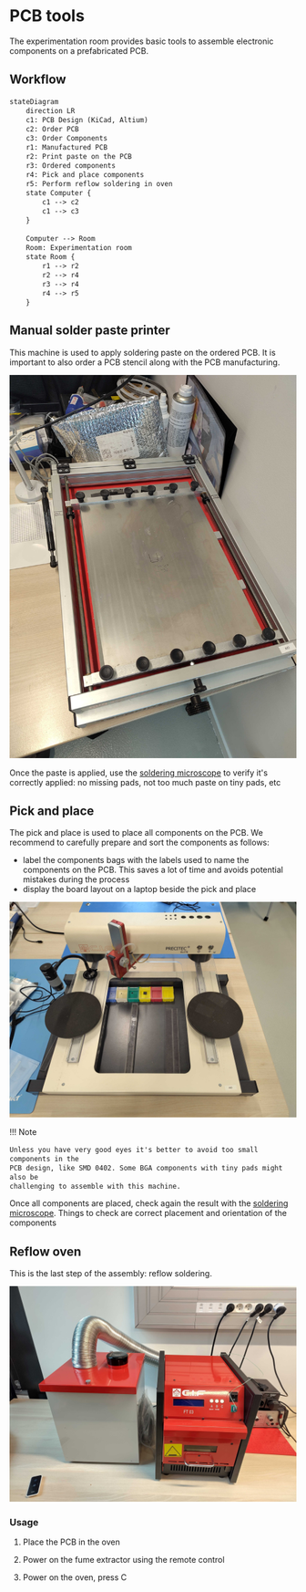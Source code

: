# PCB tools

The experimentation room provides basic tools to assemble electronic components
on a prefabricated PCB.

## Workflow

```mermaid
stateDiagram
    direction LR
    c1: PCB Design (KiCad, Altium)
    c2: Order PCB
    c3: Order Components
    r1: Manufactured PCB
    r2: Print paste on the PCB
    r3: Ordered components
    r4: Pick and place components
    r5: Perform reflow soldering in oven
    state Computer {
        c1 --> c2
        c1 --> c3
    }

    Computer --> Room
    Room: Experimentation room
    state Room {
        r1 --> r2
        r2 --> r4
        r3 --> r4
        r4 --> r5
    }
```

## Manual solder paste printer

This machine is used to apply soldering paste on the ordered PCB. It is important
to also order a PCB stencil along with the PCB manufacturing.

![](./images/paste-printer.jpg)

Once the paste is applied, use the [soldering microscope](soldering.md#soldering-microscope)
to verify it's correctly applied: no missing pads, not too much paste on tiny pads, etc

## Pick and place

The pick and place is used to place all components on the PCB. We recommend to
carefully prepare and sort the components as follows:
- label the components bags with the labels used to name the components on the PCB.
  This saves a lot of time and avoids potential mistakes during the process
- display the board layout on a laptop beside the pick and place

![](./images/pick-and-place.jpg)

!!! Note

    Unless you have very good eyes it's better to avoid too small components in the
    PCB design, like SMD 0402. Some BGA components with tiny pads might also be
    challenging to assemble with this machine.


Once all components are placed, check again the result with the
[soldering microscope](soldering.md#soldering-microscope). Things to check are correct
placement and orientation of the components

## Reflow oven

This is the last step of the assembly: reflow soldering.

![](./images/oven.jpg)

### Usage

1. Place the PCB in the oven

2. Power on the fume extractor using the remote control

3. Power on the oven, press C
